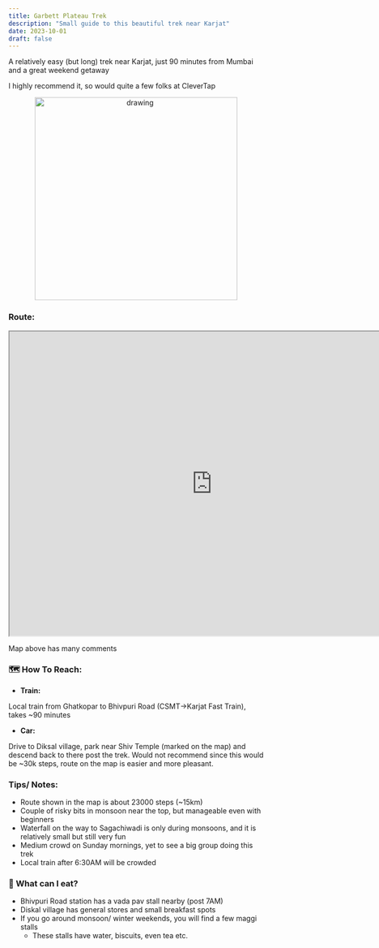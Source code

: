 ```yaml
---
title: Garbett Plateau Trek
description: "Small guide to this beautiful trek near Karjat"
date: 2023-10-01
draft: false
---
```

<meta property="og:image" content="https://sidjain1412.github.io/images/garbett.jpeg"></meta>

A relatively easy (but long) trek near Karjat, just 90 minutes from Mumbai and a great weekend getaway

I highly recommend it, so would quite a few folks at CleverTap

<div style="text-align: center;">
<img src="/images/garbett.jpeg" alt="drawing" style="width:400px;"/>
</div>

### Route:

<iframe src="https://www.google.com/maps/d/u/1/embed?mid=1ZHN1YYAUOioOPrRAUu8utBWLvksG_zk&ehbc=2E312F" width="800" height="600"></iframe>

Map above has many comments

### 🗺️ How To Reach:

- <b>Train:</b>

Local train from Ghatkopar to Bhivpuri Road (CSMT→Karjat Fast Train), takes ~90 minutes

- <b>Car:</b>

Drive to Diksal village, park near Shiv Temple (marked on the map) and descend back to there post the trek. Would not recommend since this would be ~30k steps, route on the map is easier and more pleasant.

### Tips/ Notes:

- Route shown in the map is about 23000 steps (~15km)
- Couple of risky bits in monsoon near the top, but manageable even with beginners
- Waterfall on the way to Sagachiwadi is only during monsoons, and it is relatively small but still very fun
- Medium crowd on Sunday mornings, yet to see a big group doing this trek
- Local train after 6:30AM will be crowded

### 🍜 What can I eat?

- Bhivpuri Road station has a vada pav stall nearby (post 7AM)
- Diskal village has general stores and small breakfast spots
- If you go around monsoon/ winter weekends, you will find a few maggi stalls
    - These stalls have water, biscuits, even tea etc.
